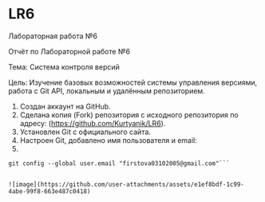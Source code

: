 # LR6
Лабораторная работа №6

Отчёт по Лабораторной работе №6

Тема: Система контроля версий

Цель: Изучение базовых возможностей системы управления версиями, работа с Git API, локальным и удалённым репозиторием.

1. Создан аккаунт на GitHub.
2. Сделана копия (Fork) репозитория с исходного репозитория по адресу: (https://github.com/Kurtyanik/LR6).
3. Установлен Git с официального сайта.
4. Настроен Git, добавлено имя пользователя и email:
5. 
```git config --global user.name "В3441 Фирстова Анастасия Денисовна"
git config --global user.email "firstova03102005@gmail.com"```


![image](https://github.com/user-attachments/assets/e1ef8bdf-1c99-4abe-99f8-663e487c0418)
